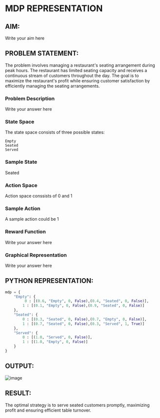 # MDP REPRESENTATION

## AIM:
Write your aim here

## PROBLEM STATEMENT:
The problem involves managing a restaurant's seating arrangement during peak hours. The restaurant has limited seating capacity and receives a continuous stream of customers throughout the day. The goal is to maximize the restaurant's profit while ensuring customer satisfaction by efficiently managing the seating arrangements.

### Problem Description
Write your answer here

### State Space
The state space consists of three possible states:
```
Empty
Seated
Served
```

### Sample State
Seated

### Action Space
Action space conssists of 0 and 1

### Sample Action
A sample action could be 1

### Reward Function
Write your answer here

### Graphical Representation
Write your answer here

## PYTHON REPRESENTATION:
```py
mdp = {
    "Empty": {
         0 : [(0.6, "Empty", 0, False),(0.4, "Seated", 0, False)],
        1 : [(0.1, "Empty", 0, False),(0.9, "Seated", 0, False)]
    },
    "Seated": {
        0 : [(0.3, "Seated", 0, False),(0.7, "Empty", 0, False)],
        1 : [(0.7, "Seated", 0, False),(0.3, "Served", 1, True)]
    },
    "Served": {
        0 : [(1.0, "Served", 0, False)],
        1 : [(1.0, "Empty", 0, False)]
    }
}
```


## OUTPUT:
![image](https://github.com/Nagul71/mdp-representation/assets/118661118/5bc4536f-129e-4b71-b25e-bd234d3a0d04)


## RESULT:

The optimal strategy is to serve seated customers promptly, maximizing profit and ensuring efficient table turnover.

